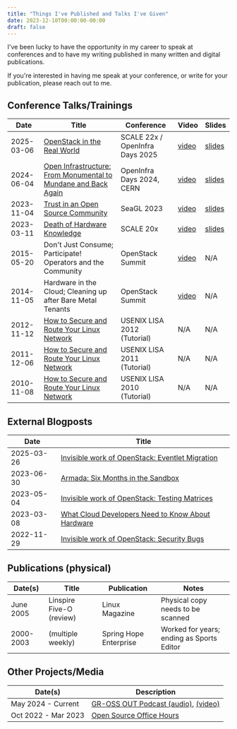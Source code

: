```yaml
---
title: "Things I've Published and Talks I've Given"
date: 2023-12-10T00:00:00-00:00
draft: false
---
```

I've been lucky to have the opportunity in my career to speak at conferences
and to have my writing published in many written and digital publications.

If you're interested in having me speak at your conference, or write for your
publication, please reach out to me. 

## Conference Talks/Trainings
| Date       | Title                                                                                                                            | Conference                      | Video                                                         | Slides |
|------------|----------------------------------------------------------------------------------------------------------------------------------|---------------------------------|---------------------------------------------------------------|--------|
| 2025-03-06 | [OpenStack in the Real World](https://www.socallinuxexpo.org/scale/22x/presentations/openstack-real-world)                       | SCALE 22x / OpenInfra Days 2025 | [video](https://www.youtube.com/watch?v=W9OmGdtJAAE#t=2h30m)  | [slides](https://docs.google.com/presentation/d/1NdGZf768UOVVbH-_AtX3BVqx3URhj2AI9L4HH4k2SVc/edit#slide=id.p) |
| 2024-06-04 | [Open Infrastructure: From Monumental to Mundane and Back Again ](https://videos.cern.ch/record/2300350)                         | OpenInfra Days 2024, CERN       | [video](https://www.youtube.com/watch?v=tGE5T4A-fgc&t=17500s) | [slides](https://docs.google.com/presentation/d/1klttcmp-7fHBVvWRlc2Ro79QpvD-LgKtRj1U6fFTyg0) |
| 2023-11-04 | [Trust in an Open Source Community](https://osem.seagl.org/conferences/seagl2023/program/proposals/984)                          | SeaGL 2023                      | [video](https://www.youtube.com/watch?v=tGE5T4A-fgc&t=17500s) | [slides](https://docs.google.com/presentation/d/1UYrIYX9E1cRlzvQyTetcqJFp9XDvasD3C0BV08FtOHU) |
| 2023-03-11 | [Death of Hardware Knowledge](https://www.socallinuxexpo.org/scale/20x/presentations/death-hardware-knowledge)                   | SCALE 20x                       | [video](https://www.youtube.com/watch?v=-9SjVINjHUM)          | [slides](https://docs.google.com/presentation/d/1n2dr94zAXD9NuxBtFtnojuiRsEyWVKCoJB6PwXJh-JE) |
| 2015-05-20 | Don't Just Consume; Participate! Operators and the Community                                                                     | OpenStack Summit                | [video](https://www.youtube.com/watch?v=mFbpf1dpzNY)          | N/A |
| 2014-11-05 | Hardware in the Cloud; Cleaning up after Bare Metal Tenants                                                                      | OpenStack Summit                | [video](https://www.youtube.com/watch?v=2Oi2T2pSGDU)          | N/A |
| 2012-11-12 | [How to Secure and Route Your Linux Network](https://www.usenix.org/conference/lisa12/training-program/full-training-program#T7) | USENIX LISA 2012 (Tutorial)     | N/A | N/A |
| 2011-12-06 | [How to Secure and Route Your Linux Network](https://www.usenix.org/legacy/event/lisa11/training/tutonefile.html#Tuesday)        | USENIX LISA 2011 (Tutorial)     | N/A | N/A |
| 2010-11-08 | [How to Secure and Route Your Linux Network](https://www.usenix.org/legacy/event/lisa10/training/tutonefile.html#Monday)         | USENIX LISA 2010 (Tutorial)     | N/A | N/A |

## External Blogposts
| Date       | Title                                                                                                                                 |
|------------|---------------------------------------------------------------------------------------------------------------------------------------|
| 2025-03-26 | [Invisible work of OpenStack: Eventlet Migration](https://www.gresearch.com/news/invisible-work-of-openstack-eventlet-migration/) |
| 2023-06-30 | [Armada: Six Months in the Sandbox](https://www.gresearch.com/blog/article/armada-six-months-in-the-sandbox/) |
| 2023-05-04 | [Invisible work of OpenStack: Testing Matrices](https://www.gresearch.com/blog/article/invisible-work-of-openstack-testing-matrices/) |
| 2023-03-08 | [What Cloud Developers Need to Know About Hardware](https://opensource.com/article/23/3/cloud-hardware) |
| 2022-11-29 | [Invisible work of OpenStack: Security Bugs](https://www.gresearch.com/blog/article/invisible-work-of-openstack-security-bugs/) |

## Publications (physical)
| Date(s)   | Title                    | Publication            | Notes                                     |
|-----------|--------------------------|------------------------|-------------------------------------------|
| June 2005 | Linspire Five-O (review) | Linux Magazine         | Physical copy needs to be scanned         |
| 2000-2003 | (multiple weekly)        | Spring Hope Enterprise | Worked for years; ending as Sports Editor |

## Other Projects/Media
| Date(s)             | Description                                     |
|---------------------|-------------------------------------------------|
| May 2024 - Current  | [GR-OSS OUT Podcast (audio)](https://podcast.gr-oss.io), [(video)](https://www.youtube.com/playlist?list=PLNWn4-IA6Bx4lokN21n2tLljM1WlqM6JP) |
| Oct 2022 - Mar 2023 | [Open Source Office Hours](/officehours) |
